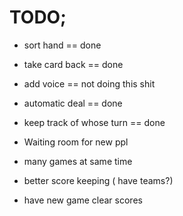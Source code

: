 # TODO;

* sort hand == done
* take card back == done
* add voice == not doing this shit
* automatic deal == done
* keep track of whose turn  == done

* Waiting room for new ppl
* many games at same time
* better score keeping ( have teams?)
* have new game clear scores
